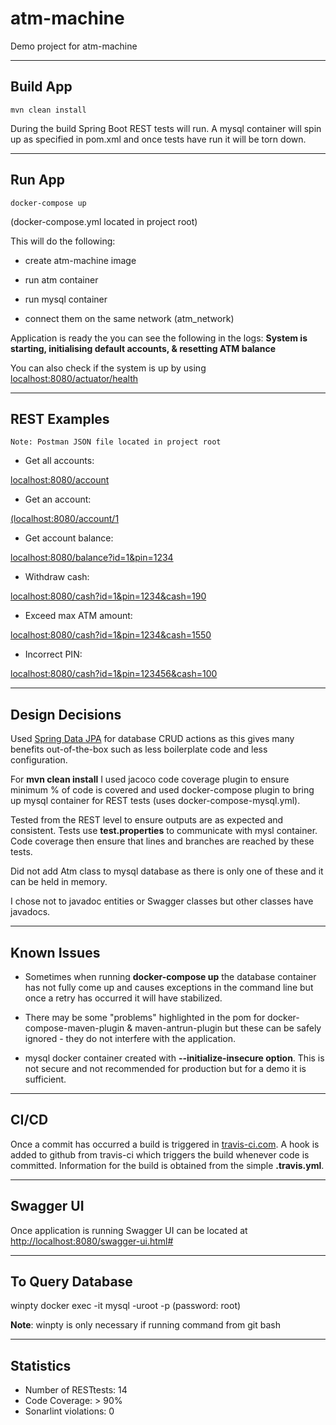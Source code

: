 # atm-machine
Demo project for atm-machine

----------------------
Build App
----------------------
```
mvn clean install
```
During the build Spring Boot REST tests will run. A mysql container will spin up as specified in pom.xml and once tests have run it will be torn down.

----------------------
Run App
----------------------
```
docker-compose up 
```

(docker-compose.yml located in project root)

This will do the following:

 - create atm-machine image

 - run atm container
 
 - run mysql container

 - connect them on the same network (atm_network)
 
 Application is ready the you can see the following in the logs: **System is starting, initialising default accounts, & resetting ATM balance**
 
 You can also check if the system is up by using [localhost:8080/actuator/health](localhost:8080/actuator/health)

----------------------
REST Examples
----------------------
 ```
Note: Postman JSON file located in project root
```

  -  Get all accounts: 
  
[localhost:8080/account](localhost:8080/account)

  -  Get an account: 
  
[(localhost:8080/account/1](localhost:8080/account/1)
		
  -  Get account balance: 
  
[localhost:8080/balance?id=1&pin=1234](localhost:8080/balance?id=1&pin=1234)

  -  Withdraw cash: 
  
[localhost:8080/cash?id=1&pin=1234&cash=190](localhost:8080/cash?id=1&pin=1234&cash=190)
		
  -  Exceed max ATM amount: 
  
[localhost:8080/cash?id=1&pin=1234&cash=1550](localhost:8080/cash?id=1&pin=1234&cash=1550)
		
  -  Incorrect PIN: 
  
[localhost:8080/cash?id=1&pin=123456&cash=100](localhost:8080/cash?id=1&pin=123456&cash=100)

-------------------------
Design Decisions
-------------------------

Used [Spring Data JPA](https://spring.io/projects/spring-data-jpa) for database CRUD actions as this gives many benefits out-of-the-box such as less boilerplate code and less configuration. 

For **mvn clean install** I used jacoco code coverage plugin to ensure minimum % of code is covered and used docker-compose plugin to bring up mysql container for REST tests (uses docker-compose-mysql.yml).

Tested from the REST level to ensure outputs are as expected and consistent. Tests use **test.properties** to communicate with mysl container. Code coverage then ensure that lines and branches are reached by these tests.

Did not add Atm class to mysql database as there is only one of these and it can be held in memory.

I chose not to javadoc entities or Swagger classes but other classes have javadocs.

-------------------------
Known Issues
-------------------------

- Sometimes when running **docker-compose up** the database container has not fully come up and causes exceptions in the command line but once a retry has occurred it will have stabilized.

- There may be some "problems" highlighted in the pom for docker-compose-maven-plugin & maven-antrun-plugin but these can be safely ignored - they do not interfere with the application.

- mysql docker container created with **--initialize-insecure option**. This is not secure and not recommended for production but for a demo it is sufficient.


-------------------------
CI/CD
-------------------------

Once a commit has occurred a build is triggered in [travis-ci.com](travis-ci.com). A hook is added to github from travis-ci which triggers the build whenever code is committed. Information for the build is obtained from the simple **.travis.yml**.

-------------------------
Swagger UI
-------------------------

Once application is running Swagger UI can be located at [http://localhost:8080/swagger-ui.html#](http://localhost:8080/swagger-ui.html#)


-------------------------
To Query Database
-------------------------
winpty docker exec -it <image-id> mysql -uroot -p (password: root)

**Note**: winpty is only necessary if running command from git bash

-------------------------
Statistics
-------------------------

- Number of RESTtests: 14
- Code Coverage: > 90%
- Sonarlint violations: 0

